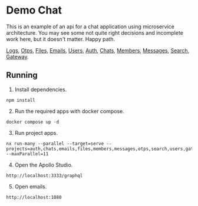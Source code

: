 # Demo Chat

This is an example of an api for a chat application using microservice architecture. You may see some not quite right decisions and incomplete work here, but it doesn't matter. Happy path.

[Logs](apps%2Flogs%2FREADME.md), [Otps](apps%2Fotps%2FREADME.md), [Files](apps%2Ffiles%2FREADME.md),
[Emails](apps%2Femails%2FREADME.md), [Users](apps%2Fusers%2FREADME.md), [Auth](apps%2Fauth%2FREADME.md),
[Chats](apps%2Fchats%2FREADME.md), [Members](apps%2Fmembers%2FREADME.md), [Messages](apps%2Fmessages%2FREADME.md),
[Search](apps%2Fsearch%2FREADME.md), [Gateway](apps%2Fgateway%2FREADME.md).

## Running

1. Install dependencies.
```shell
npm install
```

2. Run the required apps with docker compose.
```shell
docker compose up -d
```

3. Run project apps.
```shell
nx run-many --parallel --target=serve --projects=auth,chats,emails,files,members,messages,otps,search,users,gateway,logs --maxParallel=11
```

4. Open the Apollo Studio.
```
http://localhost:3333/graphql
```

5. Open emails.
```
http://localhost:1080
```

